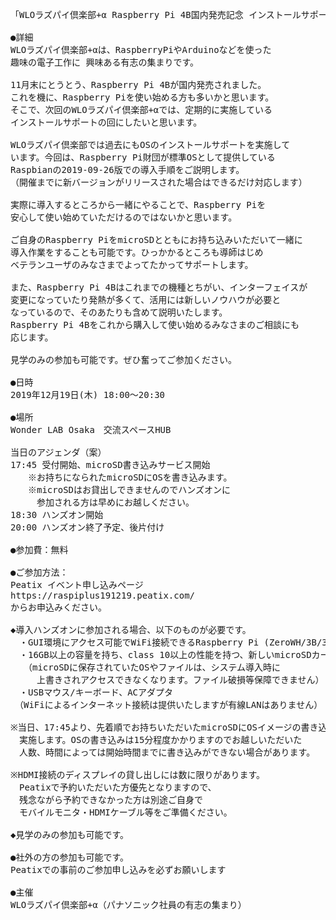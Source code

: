 <pre>
「WLOラズパイ倶楽部+α Raspberry Pi 4B国内発売記念 インストールサポート(初心者向け)」

●詳細
WLOラズパイ倶楽部+αは、RaspberryPiやArduinoなどを使った 
趣味の電子工作に 興味ある有志の集まりです。

11月末にとうとう、Raspberry Pi 4Bが国内発売されました。
これを機に、Raspberry Piを使い始める方も多いかと思います。
そこで、次回のWLOラズパイ倶楽部+αでは、定期的に実施している
インストールサポートの回にしたいと思います。

WLOラズパイ倶楽部では過去にもOSのインストールサポートを実施して
います。今回は、Raspberry Pi財団が標準OSとして提供している
Raspbianの2019-09-26版での導入手順をご説明します。
（開催までに新バージョンがリリースされた場合はできるだけ対応します）

実際に導入するところから一緒にやることで、Raspberry Piを
安心して使い始めていただけるのではないかと思います。

ご自身のRaspberry PiをmicroSDとともにお持ち込みいただいて一緒に
導入作業をすることも可能です。ひっかかるところも導師はじめ
ベテランユーザのみなさまでよってたかってサポートします。

また、Raspberry Pi 4Bはこれまでの機種とちがい、インターフェイスが
変更になっていたり発熱が多くて、活用には新しいノウハウが必要と
なっているので、そのあたりも含めて説明いたします。
Raspberry Pi 4Bをこれから購入して使い始めるみなさまのご相談にも
応じます。

見学のみの参加も可能です。ぜひ奮ってご参加ください。

●日時
2019年12月19日(木) 18:00～20:30

●場所
Wonder LAB Osaka　交流スペースHUB

当日のアジェンダ（案）　
17:45 受付開始、microSD書き込みサービス開始
　　※お持ちになられたmicroSDにOSを書き込みます。
　　※microSDはお貸出しできませんのでハンズオンに
　　　参加される方は早めにお越しください。
18:30 ハンズオン開始
20:00 ハンズオン終了予定、後片付け

●参加費：無料

●ご参加方法：
Peatix イベント申し込みページ
https://raspiplus191219.peatix.com/
からお申込みください。

◆導入ハンズオンに参加される場合、以下のものが必要です。
　・GUI環境にアクセス可能でWiFi接続できるRaspberry Pi (ZeroWH/3B/3B+/4B)
　・16GB以上の容量を持ち、class 10以上の性能を持つ、新しいmicroSDカード
　　（microSDに保存されていたOSやファイルは、システム導入時に
　　　上書きされアクセスできなくなります。ファイル破損等保障できません）
　・USBマウス/キーボード、ACアダプタ
　（WiFiによるインターネット接続は提供いたしますが有線LANはありません）

※当日、17:45より、先着順でお持ちいただいたmicroSDにOSイメージの書き込みを
　実施します。OSの書き込みは15分程度かかりますのでお越しいただいた
　人数、時間によっては開始時間までに書き込みができない場合があります。

※HDMI接続のディスプレイの貸し出しには数に限りがあります。
　Peatixで予約いただいた方優先となりますので、
　残念ながら予約できなかった方は別途ご自身で
　モバイルモニタ・HDMIケーブル等をご準備ください。

◆見学のみの参加も可能です。

●社外の方の参加も可能です。
Peatixでの事前のご参加申し込みを必ずお願いします

●主催
WLOラズパイ倶楽部+α（パナソニック社員の有志の集まり）

